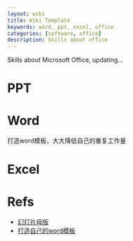 ```yaml
---
layout: wiki
title: Wiki Template
keywords: word, ppt, excel, office
categories: [software, office]
description: Skills about office
---
```


Skills about Microsoft Office, updating...

# PPT
# Word
打造word模板，大大降低自己的重复工作量
# Excel


# Refs
- [幻灯片母版](https://www.jianshu.com/p/c2bb6ab0fa24)
- [打造自己的word模板](https://zhuanlan.zhihu.com/p/22737822)
